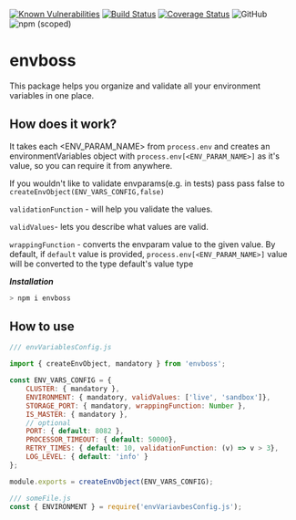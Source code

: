 [![Known Vulnerabilities](https://snyk.io/test/github/PayU/envboss/badge.svg?targetFile=package.json)](https://snyk.io/test/github/PayU/envboss?targetFile=package.json)
[![Build Status](https://travis-ci.com/PayU/envboss.svg?branch=master)](https://travis-ci.com/PayU/envboss)
[![Coverage Status](https://coveralls.io/repos/github/PayU/envboss/badge.svg?branch=master)](https://coveralls.io/github/PayU/envboss?branch=master)
![GitHub](https://img.shields.io/github/license/PayU/envboss)
![npm (scoped)](https://img.shields.io/npm/v/envboss)

# envboss
This package helps you organize and validate all your environment variables in one place.

## How does it work?
It takes each <ENV_PARAM_NAME> from `process.env` and creates an environmentVariables object with `process.env[<ENV_PARAM_NAME>]`
as it's value, so you can require it from anywhere.

If you wouldn't like to validate envparams(e.g. in tests) pass pass false to 
```createEnvObject(ENV_VARS_CONFIG,false)```

`validationFunction` - will help you validate the values.

`validValues`- lets you describe what values are valid. 

`wrappingFunction` - converts the envparam value to the given value. By default,
if `default` value is provided, `process.env[<ENV_PARAM_NAME>]` value will be converted to the type default's value type
 
 
***Installation***
```bash
> npm i envboss
``` 
 
## How to use

```javascript
/// envVariablesConfig.js

import { createEnvObject, mandatory } from 'envboss';

const ENV_VARS_CONFIG = {
    CLUSTER: { mandatory },
    ENVIRONMENT: { mandatory, validValues: ['live', 'sandbox']},
    STORAGE_PORT: { mandatory, wrappingFunction: Number },
    IS_MASTER: { mandatory },
    // optional
    PORT: { default: 8082 },
    PROCESSOR_TIMEOUT: { default: 50000},
    RETRY_TIMES: { default: 10, validationFunction: (v) => v > 3},
    LOG_LEVEL: { default: 'info' }
};

module.exports = createEnvObject(ENV_VARS_CONFIG);
```

```javascript
/// someFile.js
const { ENVIRONMENT } = require('envVariavbesConfig.js');

```
